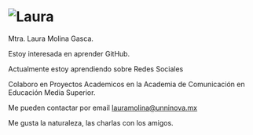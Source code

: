 # ![Laura](https://github.com/LauraMolinaGasca19/LauraMolinaGasca19/assets/163680339/61b27c21-bea4-40a0-9787-10b06baa4651)
Mtra. Laura Molina Gasca.

Estoy interesada en aprender GitHub.

Actualmente estoy aprendiendo sobre Redes Sociales

Colaboro en Proyectos Academicos en la Academia de Comunicación en Educación Media Superior.

Me pueden contactar por email lauramolina@unninova.mx

Me gusta la naturaleza, las charlas con los amigos.


<!---
LauraMolinaGasca19/LauraMolinaGasca19 is a ✨ special ✨ repository because its `README.md` (this file) appears on your GitHub profile.
You can click the Preview link to take a look at your changes.
--->
